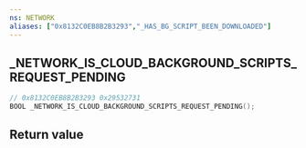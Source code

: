 ```yaml
---
ns: NETWORK
aliases: ["0x8132C0EB8B2B3293","_HAS_BG_SCRIPT_BEEN_DOWNLOADED"]
---
```

## _NETWORK_IS_CLOUD_BACKGROUND_SCRIPTS_REQUEST_PENDING

```c
// 0x8132C0EB8B2B3293 0x29532731
BOOL _NETWORK_IS_CLOUD_BACKGROUND_SCRIPTS_REQUEST_PENDING();
```


## Return value
